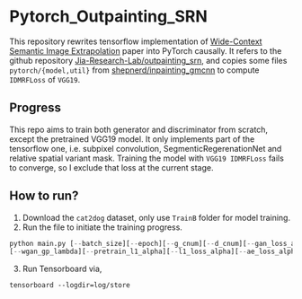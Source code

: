# Pytorch_Outpainting_SRN
This repository rewrites tensorflow implementation of [Wide-Context Semantic Image Extrapolation](http://jiaya.me/papers/imgextrapolation_cvpr19.pdf) paper into PyTorch causally. It refers to the github repository [Jia-Research-Lab/outpainting_srn](https://github.com/Jia-Research-Lab/outpainting_srn), and copies some files `pytorch/{model,util}` from [shepnerd/inpainting_gmcnn](https://github.com/shepnerd/inpainting_gmcnn) to compute `IDMRFLoss` of `VGG19`.
## Progress
This repo aims to train both generator and discriminator from scratch, except the pretrained VGG19 model. It only implements part of the tensorflow one, i.e. subpixel convolution, SegmenticRegerenationNet and relative spatial variant mask. Training the model with `VGG19 IDMRFLoss` fails to converge, so I exclude that loss at the current stage. 

## How to run?
1. Download the `cat2dog` dataset, only use `TrainB` folder for model training. 
2. Run the file to initiate the training progress. 
```python
python main.py [--batch_size][--epoch][--g_cnum][--d_cnum][--gan_loss_alpha]
[--wgan_gp_lambda][--pretrain_l1_alpha][--l1_loss_alpha][--ae_loss_alpha][--fa_alpha]
```
3. Run Tensorboard via,
```
tensorboard --logdir=log/store
```
